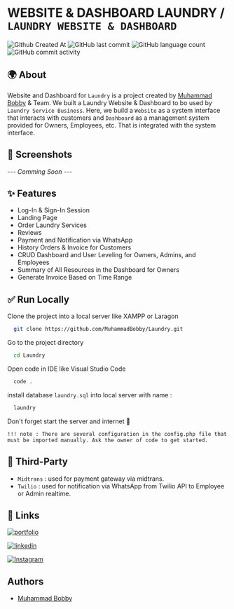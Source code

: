 # WEBSITE & DASHBOARD LAUNDRY / `LAUNDRY WEBSITE & DASHBOARD`

![Github Created At](https://img.shields.io/github/created-at/MuhammadBobby/Laundry) ![GitHub last commit](https://img.shields.io/github/last-commit/MuhammadBobby/Laundry) ![GitHub language count](https://img.shields.io/github/languages/count/MuhammadBobby/Laundry) ![GitHub commit activity](https://img.shields.io/github/commit-activity/t/MuhammadBobby/Laundry)

## 🌍 About

Website and Dashboard for `Laundry` is a project created by [Muhammad Bobby](https://www.instagram.com/code.lab_indonesia?igsh=cGs2aGxpYm9sZGw0) & Team. We built a Laundry Website & Dashboard to bo used by `Laundry Service Business`. Here, we build a `Website` as a system interface that interacts with customers and `Dashboard` as a management system provided for Owners, Employees, etc. That is integrated with the system interface.

## 📸 Screenshots

<!-- ![App Screenshot](assets/img/ss.png) -->

_--- Comming Soon ---_

## ✨ Features

- Log-In & Sign-In Session
- Landing Page
- Order Laundry Services
- Reviews
- Payment and Notification via WhatsApp
- History Orders & Invoice for Customers
- CRUD Dashboard and User Leveling for Owners, Admins, and Employees
- Summary of All Resources in the Dashboard for Owners
- Generate Invoice Based on Time Range

## ✅ Run Locally

Clone the project into a local server like XAMPP or Laragon

```bash
  git clone https://github.com/MuhammadBobby/Laundry.git
```

Go to the project directory

```bash
  cd Laundry
```

Open code in IDE like Visual Studio Code

```bash
  code .
```

install database `laundry.sql` into local server with name :

```bash
  laundry
```

Don't forget start the server and internet 🚀

`!!! note : There are several configuration in the config.php file that must be imported manually. Ask the owner of code to get started.`

## 🎉 Third-Party

- `Midtrans` : used for payment gateway via midtrans.
- `Twilio` : used for notification via WhatsApp from Twilio API to Employee or Admin realtime.

## 🔗 Links

[![portfolio](https://img.shields.io/badge/my_portfolio-000?style=for-the-badge&logo=ko-fi&logoColor=white)](https://muhammadbobby.github.io/portfolio-muhammad-bobby/)

[![linkedin](https://img.shields.io/badge/linkedin-0A66C2?style=for-the-badge&logo=linkedin&logoColor=white)](https://www.linkedin.com/in/muhammad-bobby-oktaviano-1190482ba/)

[![Instagram](https://img.shields.io/badge/instagram-1DA1F2?style=for-the-badge&logo=instagram&logoColor=white)](https://www.instagram.com/code.lab_indonesia?igsh=cGs2aGxpYm9sZGw0)

## Authors

- [Muhammad Bobby](https://github.com/MuhammadBobby)
